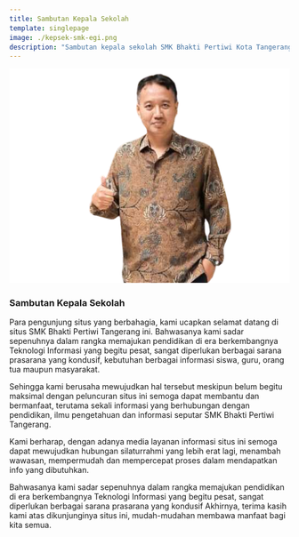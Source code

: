 ```yaml
---
title: Sambutan Kepala Sekolah
template: singlepage
image: ./kepsek-smk-egi.png
description: "Sambutan kepala sekolah SMK Bhakti Pertiwi Kota Tangerang."
---
```

![The Principal](./kepsek-smk-egi.png)

### Sambutan Kepala Sekolah

Para pengunjung situs yang berbahagia, kami ucapkan selamat datang di situs SMK Bhakti Pertiwi Tangerang ini. Bahwasanya kami sadar sepenuhnya dalam rangka memajukan pendidikan di era berkembangnya Teknologi Informasi yang begitu pesat, sangat diperlukan berbagai sarana prasarana yang kondusif, kebutuhan berbagai informasi siswa, guru, orang tua maupun masyarakat. 

Sehingga kami berusaha mewujudkan hal tersebut meskipun belum begitu maksimal dengan peluncuran situs ini semoga dapat membantu dan bermanfaat, terutama sekali informasi yang berhubungan dengan pendidikan, ilmu pengetahuan dan informasi seputar SMK Bhakti Pertiwi Tangerang.   

Kami berharap, dengan adanya media layanan informasi situs ini semoga dapat mewujudkan hubungan silaturrahmi yang lebih erat lagi, menambah wawasan, mempermudah dan mempercepat proses dalam mendapatkan info yang dibutuhkan.   

Bahwasanya kami sadar sepenuhnya dalam rangka memajukan pendidikan di era berkembangnya Teknologi Informasi yang begitu pesat, sangat diperlukan berbagai sarana prasarana yang kondusif   Akhirnya, terima kasih kami atas dikunjunginya situs ini, mudah-mudahan membawa manfaat bagi kita semua.  